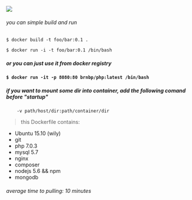 [![](https://images.microbadger.com/badges/image/brnbp/php.svg)](https://microbadger.com/images/brnbp/php "Get your own image badge on microbadger.com")

###### you can simple build and run

``` $ docker build -t foo/bar:0.1 . ```

``` $ docker run -i -t foo/bar:0.1 /bin/bash ```

##### or you can just use it from docker registry

#### ``` $ docker run -it -p 8080:80 brnbp/php:latest /bin/bash ```

##### if you want to mount some dir into container, add the following comand before "startup"
        -v path/host/dir:path/container/dir

> this Dockerfile contains:
  - Ubuntu 15.10 (wily)
  - git
  - php 7.0.3
  - mysql 5.7
  - nginx
  - composer
  - nodejs 5.6 && npm
  - mongodb

###### average time to pulling: 10 minutes
